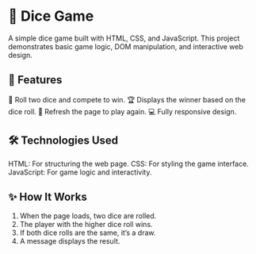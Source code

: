 # 🎲 Dice Game
A simple dice game built with HTML, CSS, and JavaScript. This project demonstrates basic game logic, DOM manipulation, and interactive web design.

## 🚀 Features
🎯 Roll two dice and compete to win.
🏆 Displays the winner based on the dice roll.
🎉 Refresh the page to play again.
💻 Fully responsive design.

## 🛠️ Technologies Used
HTML: For structuring the web page.
CSS: For styling the game interface.
JavaScript: For game logic and interactivity.

## ✨ How It Works
1. When the page loads, two dice are rolled.
2. The player with the higher dice roll wins.
3. If both dice rolls are the same, it’s a draw.
4. A message displays the result.
